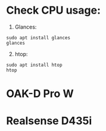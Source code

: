 

# Check CPU usage:

1. Glances:
```Shell
sudo apt install glances
glances
```

2. htop:
```Shell
sudo apt install htop
htop
```



# OAK-D Pro W







# Realsense D435i